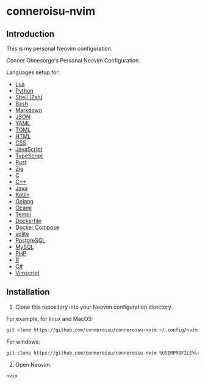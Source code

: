 # conneroisu-nvim

## Introduction

This is my personal Neovim configuration.

Conner Ohnesorge's Personal Neovim Configuration.

Languages setup for:
- [ Lua ](https://lua.org/)
- [ Python ](https://www.python.org/)
- [ Shell (Zsh) ](https://www.zsh.org/)
- [ Bash ](https://www.gnu.org/software/bash/)
- [ Markdown ](https://www.markdownguide.org/)
- [ JSON ](https://www.json.org/)
- [ YAML ](https://yaml.org/)
- [ TOML ](https://toml.io/)
- [ HTML ](https://www.w3.org/TR/html/)
- [ CSS ](https://www.w3.org/Style/CSS/)
- [ JavaScript ](https://www.ecma-international.org/publications/standards/Ecma-262.htm)
- [ TypeScript ](https://www.typescriptlang.org/)
- [ Rust ](https://www.rust-lang.org/)
- [ Zig ](https://ziglang.org/)
- [ C ](https://en.wikipedia.org/wiki/C_(programming_language))
- [ C++ ](https://en.wikipedia.org/wiki/C%2B%2B)
- [ Java ](https://www.java.com/)
- [ Kotlin ](https://kotlinlang.org/)
- [ Golang ](https://go.dev/)
- [ Ocaml ](https://ocaml.org/)
- [ Templ ](https://templ.guide/)
- [ Dockerfile ](https://docs.docker.com/engine/reference/builder/)
- [ Docker Compose ](https://docs.docker.com/compose/)
- [ sqlite ](https://www.sqlite.org/index.html)
- [ PostgreSQL ](https://www.postgresql.org/)
- [ MySQL ](https://www.mysql.com/)
- [ PHP ](https://www.php.net/)
- [ R ](https://www.r-project.org/)
- [ C# ](https://docs.microsoft.com/en-us/dotnet/csharp/)
- [ Vimscript ](https://vim.fandom.com/wiki/Vimscript)


## Installation

1. Clone this repository into your Neovim configuration directory.

For example, for linux and MacOS:

```bash
git clone https://github.com/conneroisu/conneroisu-nvim ~/.config/nvim
```

For windows:

```bash
git clone https://github.com/conneroisu/conneroisu-nvim %USERPROFILE%\AppData\Local\nvim
```


2. Open Neovim.

```vim
nvim
```

